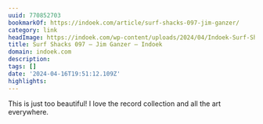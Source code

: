 ```yaml
---
uuid: 770852703
bookmarkOf: https://indoek.com/article/surf-shacks-097-jim-ganzer/
category: link
headImage: https://indoek.com/wp-content/uploads/2024/04/Indoek-Surf-Shacks-Jim-Ganzer-Malibu-CA-Matt-Titone-13.jpg
title: Surf Shacks 097 – Jim Ganzer – Indoek
domain: indoek.com
description: 
tags: []
date: '2024-04-16T19:51:12.109Z'
highlights: 
---
```


This is just too beautiful!
I love the record collection and all the art everywhere.


